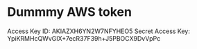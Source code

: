 # Dummmy AWS token
Access Key ID: AKIAZXH6YN2W7NFYHEO5
Secret Access Key: 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
